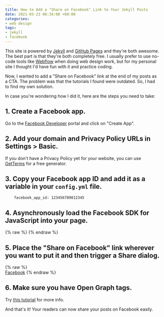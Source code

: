 ```yaml
---
title: How to Add a "Share on Facebook" Link to Your Jekyll Posts
date: 2021-03-23 06:34:00 +08:00
categories:
- web design
tags:
- jekyll
- facebook
---
```


This site is powered by [Jekyll](https://jekyllrb.com) and [GitHub Pages](https://pages.github.com) and they're both awesome. The best part is that they're both completely free. I usually prefer to use no-code tools like [Webflow](http://webflow.com) when doing web design work, but for my personal site I thought I'd have fun with it and practice coding.

Now, I wanted to add a "Share on Facebook" link at the end of my posts as a CTA. The problem was that the tutorials I found were outdated. So, I had to find my own solution.

In case you're wondering how I did it, here are the steps you need to take:

## 1. Create a Facebook app.

Go to the [Facebook Developer](https://developers.facebook.com/) portal and click on "Create App".

## 2. Add your domain and Privacy Policy URLs in Settings > Basic.

If you don't have a Privacy Policy yet for your website, you can use
[GetTerms](https://getterms.io) for a free generator.

## 3. Copy your Facebook app ID and add it as a variable in your `config.yml` file.

        facebook_app_id: 123456789012345

## 4. Asynchronously load the Facebook SDK for JavaScript into your page.

{% raw %}
        <script>
            window.fbAsyncInit = function() {
            FB.init({
            appId            : '{{site.facebook_app_id}}',
            autoLogAppEvents : true,
            xfbml            : true,
            version          : 'v10.0'
            );
            };
        </script>
        <script async defer crossorigin="anonymous" src="https://connect.facebook.net/en_US/sdk.js"></script>
{% endraw %}

## 5. Place the "Share on Facebook" link wherever you want to put it and then trigger a Share dialog.

{% raw %}   
        <a href="#" id="shareBtn">Facebook</a>
        <script>
        document.getElementById('shareBtn').onclick = function() {
          FB.ui({
            display: 'popup',
            method: 'share',
            href: '{{ site.url }}{{ page.url }}',
          }, function(response){});
        }
        </script>
{% endraw %}

## 6. Make sure you have Open Graph tags.

Try [this tutorial](https://danaleegibson.com/jekyll-and-facebook-og-images/) for more info.

And that's it! Your readers can now share your posts on Facebook easily.